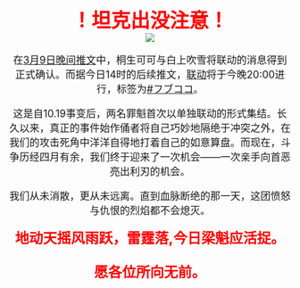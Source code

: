 <div style="text-align:center;color:red;font-size:35px;font-weight:bolder">
  ！坦克出没注意！
</div>

<div style="text-align:center;font-size:18px">
  <img style="max-height: 550px;" src="https://s3.ax1x.com/2021/03/10/6JPx8P.png"></img>

  在[3月9日晚间推文](https://twitter.com/kiryucoco/status/1369309548889206785)中，桐生可可与白上吹雪将联动的消息得到正式确认。而据今日14时的后续推文，[联动](https://www.youtube.com/watch?v=9jPZ-H8OwZQ)将于今晚20:00进行，标签为[#フブココ](https://twitter.com/hashtag/%E3%83%95%E3%83%96%E3%82%B3%E3%82%B3?src=hashtag_click)。
  
  这是自10.19事变后，两名罪魁首次以单独联动的形式集结。长久以来，真正的事件始作俑者将自己巧妙地隔绝于冲突之外，在我们的攻击死角中洋洋自得地打着自己的如意算盘。而现在，斗争历经四月有余，我们终于迎来了一次机会——一次亲手向首恶亮出利刃的机会。

  我们从未消散，更从未远离。直到血脉断绝的那一天，这团愤怒与仇恨的烈焰都不会熄灭。
  
  <div style="color:red;font-weight:bolder;font-size:25px">
  地动天摇风雨跃，雷霆落,今日梁魁应活捉。
  
  愿各位所向无前。
  </div>
</div>